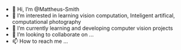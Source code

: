 - 👋 Hi, I’m @Mattheus-Smith
- 👀 I’m interested in learning vision computation, Inteligent artifical, computational photography
- 🌱 I’m currently learning and developing computer vision projects
- 💞️ I’m looking to collaborate on ...
- 📫 How to reach me ...

<!---
Mattheus-Smith/Mattheus-Smith is a ✨ special ✨ repository because its `README.md` (this file) appears on your GitHub profile.
You can click the Preview link to take a look at your changes.
--->
